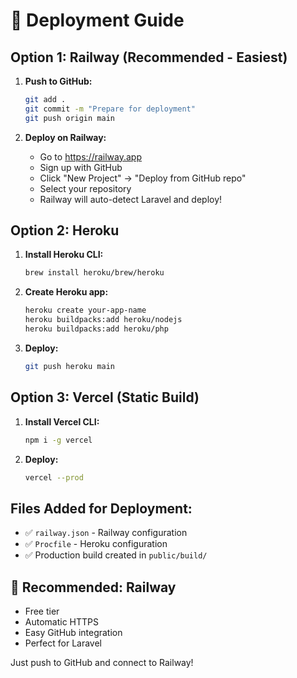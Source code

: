 # 🚀 Deployment Guide

## Option 1: Railway (Recommended - Easiest)

1. **Push to GitHub:**
   ```bash
   git add .
   git commit -m "Prepare for deployment"
   git push origin main
   ```

2. **Deploy on Railway:**
   - Go to https://railway.app
   - Sign up with GitHub
   - Click "New Project" → "Deploy from GitHub repo"
   - Select your repository
   - Railway will auto-detect Laravel and deploy!

## Option 2: Heroku

1. **Install Heroku CLI:**
   ```bash
   brew install heroku/brew/heroku
   ```

2. **Create Heroku app:**
   ```bash
   heroku create your-app-name
   heroku buildpacks:add heroku/nodejs
   heroku buildpacks:add heroku/php
   ```

3. **Deploy:**
   ```bash
   git push heroku main
   ```

## Option 3: Vercel (Static Build)

1. **Install Vercel CLI:**
   ```bash
   npm i -g vercel
   ```

2. **Deploy:**
   ```bash
   vercel --prod
   ```

## Files Added for Deployment:
- ✅ `railway.json` - Railway configuration
- ✅ `Procfile` - Heroku configuration
- ✅ Production build created in `public/build/`

## 🌟 Recommended: Railway
- Free tier
- Automatic HTTPS
- Easy GitHub integration
- Perfect for Laravel

Just push to GitHub and connect to Railway!
